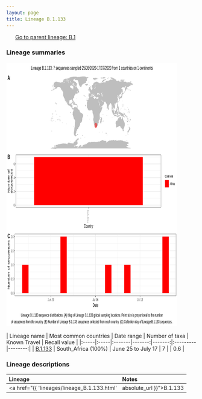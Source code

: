 ```yaml
---
layout: page
title: Lineage B.1.133
---
```




<p>
<ul class="actions small">
	 <a href="{{ 'lineages/lineage_B.1.html' | absolute_url }}" class="button special fit">Go to parent lineage: B.1</a>
</ul>
</p>
<h3> Lineage summaries</h3>

<img src="../assets/images/B.1.133.svg" alt="B.1.133 lineage summary figure" width="90%" height="700px" />


| Lineage name | Most common countries | Date range | Number of taxa | Known Travel | Recall value |
|:-----|:-----|:-------|-------:|-------:|:---------|--------:|
| <a href="{{ 'lineages/lineage_B.1.133.html' | absolute_url }}">B.1.133</a> | South_Africa (100%) | June 25 to July 17 | 7 |  | 0.6 |

<h3>Lineage descriptions</h3>

| Lineage | Notes |
|:-----|:-----|
| <a href="{{ 'lineages/lineage_B.1.133.html' | absolute_url }}">B.1.133</a> | South African lineage |

